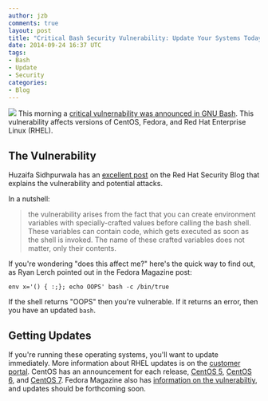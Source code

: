 ```yaml
---
author: jzb
comments: true
layout: post
title: "Critical Bash Security Vulnerability: Update Your Systems Today"
date: 2014-09-24 16:37 UTC
tags:
- Bash
- Update
- Security
categories:
- Blog
---
```

<img src="http://community.redhat.com/images/blog/cvebanner.gif"> This morning a [critical vulnernability was announced in GNU Bash](https://access.redhat.com/security/cve/CVE-2014-6271). This vulnerability affects versions of CentOS, Fedora, and Red Hat Enterprise Linux (RHEL). 

## The Vulnerability

Huzaifa Sidhpurwala has an [excellent post](https://securityblog.redhat.com/2014/09/24/bash-specially-crafted-environment-variables-code-injection-attack/) on the Red Hat Security Blog that explains the vulnerability and potential attacks. 

In a nutshell:

> the vulnerability arises from the fact that you can create environment variables with specially-crafted values before calling the bash shell. These variables can contain code, which gets executed as soon as the shell is invoked. The name of these crafted variables does not matter, only their contents.

If you're wondering "does this affect me?" here's the quick way to find out, as Ryan Lerch pointed out in the Fedora Magazine post:

```
env x='() { :;}; echo OOPS' bash -c /bin/true
```

If the shell returns "OOPS" then you're vulnerable. If it returns an error, then you have an updated `bash`. 

## Getting Updates

If you're running these operating systems, you'll want to update immediately. More information about RHEL updates is on the [customer portal](https://access.redhat.com/solutions/1207723). CentOS has an announcement for each release, [CentOS 5](
http://lists.centos.org/pipermail/centos-announce/2014-September/020582.html), [CentOS 6](http://lists.centos.org/pipermail/centos-announce/2014-September/020585.html), and [CentOS 7](http://lists.centos.org/pipermail/centos-announce/2014-September/020583.html). Fedora Magazine also has [information on the vulnerabiltiy](
http://fedoramagazine.org/flaw-discovered-in-the-bash-shell-update-your-fedora-systems/), and updates should be forthcoming soon.

